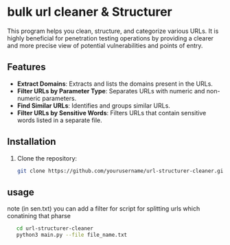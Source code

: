 # bulk url cleaner & Structurer

This program helps you clean, structure, and categorize various URLs. It is highly beneficial for penetration testing operations by providing a clearer and more precise view of potential vulnerabilities and points of entry.

## Features

- **Extract Domains**: Extracts and lists the domains present in the URLs.
- **Filter URLs by Parameter Type**: Separates URLs with numeric and non-numeric parameters.
- **Find Similar URLs**: Identifies and groups similar URLs.
- **Filter URLs by Sensitive Words**: Filters URLs that contain sensitive words listed in a separate file.

## Installation

1. Clone the repository:
   ```bash
   git clone https://github.com/yourusername/url-structurer-cleaner.git
## usage
note (in sen.txt) you can add a filter for script for splitting urls which conatining that pharse
```bash
   cd url-structurer-cleaner
   python3 main.py --file file_name.txt

